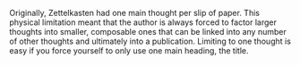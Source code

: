 Originally, Zettelkasten had one main thought per slip of paper. This physical limitation meant that the author is always forced to factor larger thoughts into smaller, composable ones that can be linked into any number of other thoughts and ultimately into a publication. Limiting to one thought is easy if you force yourself to only use one main heading, the title.